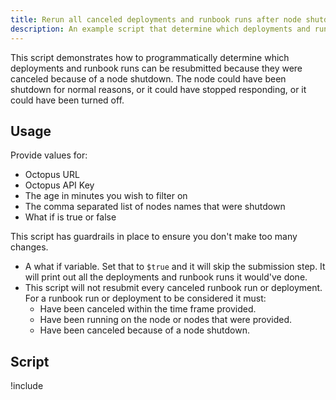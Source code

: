 ```yaml
---
title: Rerun all canceled deployments and runbook runs after node shutdown.
description: An example script that determine which deployments and runbook runs were canceled because of a node shutdown and resubmit them.
---
```


This script demonstrates how to programmatically determine which deployments and runbook runs can be resubmitted because they were canceled because of a node shutdown.  The node could have been shutdown for normal reasons, or it could have stopped responding, or it could have been turned off.

## Usage

Provide values for:

- Octopus URL
- Octopus API Key
- The age in minutes you wish to filter on
- The comma separated list of nodes names that were shutdown
- What if is true or false

This script has guardrails in place to ensure you don't make too many changes.  

- A what if variable.  Set that to `$true` and it will skip the submission step.  It will print out all the deployments and runbook runs it would've done.
- This script will not resubmit every canceled runbook run or deployment.  For a runbook run or deployment to be considered it must:
    - Have been canceled within the time frame provided.
    - Have been running on the node or nodes that were provided.
    - Have been canceled because of a node shutdown.

## Script

!include <rerun-deployments-and-runbooks-after-node-failure>
